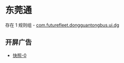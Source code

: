 # 东莞通

存在 1 规则组 - [com.futurefleet.dongguantongbus.ui.dg](/src/apps/com.futurefleet.dongguantongbus.ui.dg.ts)

## 开屏广告

- [快照-0](https://i.gkd.li/import/13509422)
